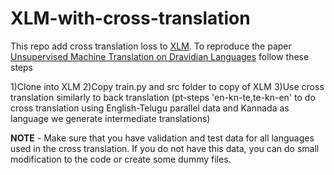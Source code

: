 # XLM-with-cross-translation
This repo add cross translation loss to [XLM](https://github.com/facebookresearch/XLM). To reproduce the paper [Unsupervised Machine Translation on Dravidian Languages](https://www.aclweb.org/anthology/2021.dravidianlangtech-1.7.pdf)
follow these steps

1)Clone into XLM
2)Copy train.py and src folder to copy of XLM
3)Use cross translation similarly to back translation (pt-steps 'en-kn-te,te-kn-en' to do cross translation using English-Telugu parallel data and Kannada as language
we generate intermediate translations)

**NOTE** - Make sure that you have validation and test data for all languages used in the cross translation. If you do not have this data, you can do small modification to the code
or create some dummy files.
